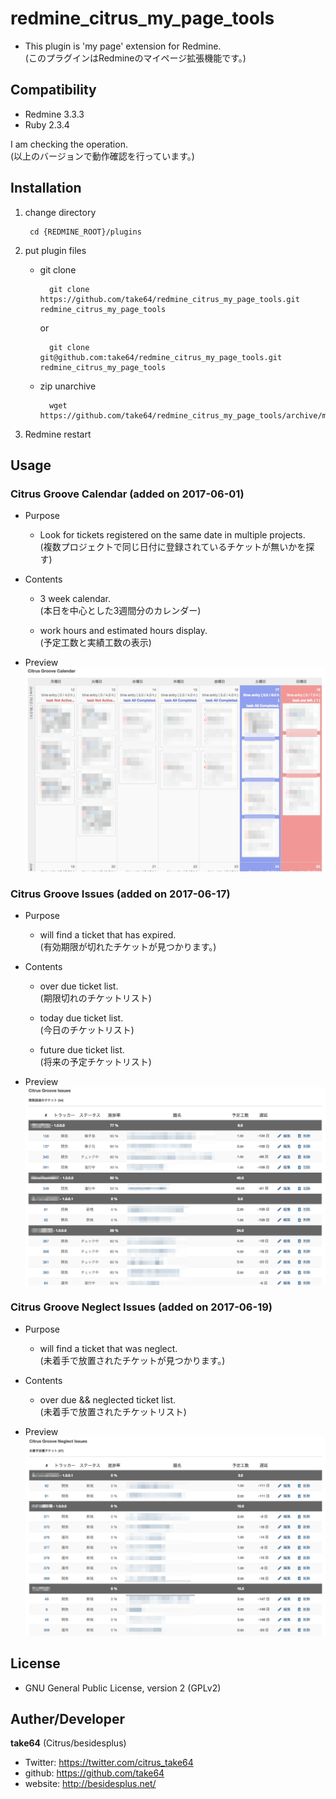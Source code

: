 # redmine_citrus_my_page_tools

* This plugin is 'my page' extension for Redmine.  
(このプラグインはRedmineのマイページ拡張機能です。)

## Compatibility

* Redmine 3.3.3
* Ruby 2.3.4

I am checking the operation.  
(以上のバージョンで動作確認を行っています。)

## Installation

1. change directory

        cd {REDMINE_ROOT}/plugins

2. put plugin files

    * git clone

            git clone https://github.com/take64/redmine_citrus_my_page_tools.git redmine_citrus_my_page_tools

        or

            git clone git@github.com:take64/redmine_citrus_my_page_tools.git redmine_citrus_my_page_tools

    * zip unarchive

            wget https://github.com/take64/redmine_citrus_my_page_tools/archive/master.zip

3. Redmine restart

## Usage

### Citrus Groove Calendar (added on 2017-06-01)

* Purpose

    * Look for tickets registered on the same date in multiple projects.  
    (複数プロジェクトで同じ日付に登録されているチケットが無いかを探す)

* Contents

    * 3 week calendar.  
    (本日を中心とした3週間分のカレンダー)

    * work hours and estimated hours display.  
    (予定工数と実績工数の表示)

* Preview
![preview-2017-06-17_1](doc/preview-2017-06-17_1.png)

### Citrus Groove Issues (added on 2017-06-17)

* Purpose

    * will find a ticket that has expired.  
    (有効期限が切れたチケットが見つかります。)

* Contents

    * over due ticket list.  
    (期限切れのチケットリスト)

    * today due ticket list.  
    (今日のチケットリスト)

    * future due ticket list.  
    (将来の予定チケットリスト)

* Preview
![preview-2017-06-17_2](doc/preview-2017-06-17_2.png)

### Citrus Groove Neglect Issues (added on 2017-06-19)

* Purpose

    * will find a ticket that was neglect.  
    (未着手で放置されたチケットが見つかります。)

* Contents

    * over due && neglected ticket list.  
    (未着手で放置されたチケットリスト)

* Preview
![preview-2017-06-17_2](doc/preview-2017-06-19_1.png)

## License

* GNU General Public License, version 2 (GPLv2)

## Auther/Developer

**take64** (Citrus/besidesplus)
* Twitter: https://twitter.com/citrus_take64
* github: https://github.com/take64
* website: http://besidesplus.net/
